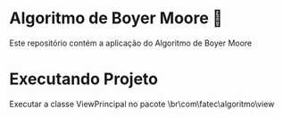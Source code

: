 # Algoritmo de Boyer Moore :monkey: 
Este repositório contém a aplicação do Algoritmo de Boyer Moore

# Executando Projeto
Executar a classe ViewPrincipal no pacote \br\com\fatec\algoritmo\view